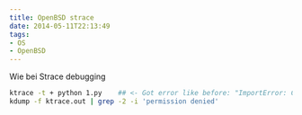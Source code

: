 ```yaml
---
title: OpenBSD strace
date: 2014-05-11T22:13:49
tags:
- OS
- OpenBSD
---
```


Wie bei Strace debugging

``` bash
ktrace -t + python 1.py    ## <- Got error like before: "ImportError: Cannot load specified object"
kdump -f ktrace.out | grep -2 -i 'permission denied'
```
